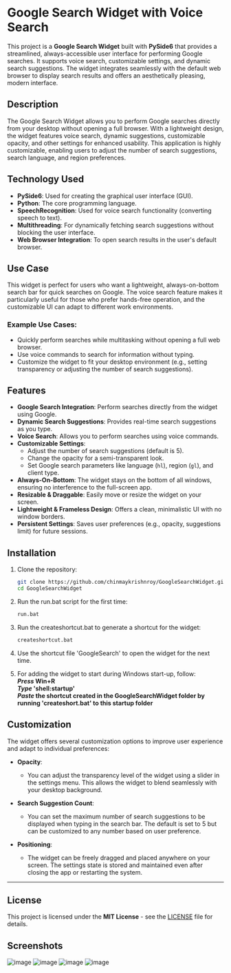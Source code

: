 # Google Search Widget with Voice Search

This project is a **Google Search Widget** built with **PySide6** that provides a streamlined, always-accessible user interface for performing Google searches. It supports voice search, customizable settings, and dynamic search suggestions. The widget integrates seamlessly with the default web browser to display search results and offers an aesthetically pleasing, modern interface.

## Description

The Google Search Widget allows you to perform Google searches directly from your desktop without opening a full browser. With a lightweight design, the widget features voice search, dynamic suggestions, customizable opacity, and other settings for enhanced usability. This application is highly customizable, enabling users to adjust the number of search suggestions, search language, and region preferences.

## Technology Used

- **PySide6**: Used for creating the graphical user interface (GUI).
- **Python**: The core programming language.
- **SpeechRecognition**: Used for voice search functionality (converting speech to text).
- **Multithreading**: For dynamically fetching search suggestions without blocking the user interface.
- **Web Browser Integration**: To open search results in the user's default browser.

## Use Case

This widget is perfect for users who want a lightweight, always-on-bottom search bar for quick searches on Google. The voice search feature makes it particularly useful for those who prefer hands-free operation, and the customizable UI can adapt to different work environments.

### Example Use Cases:
- Quickly perform searches while multitasking without opening a full web browser.
- Use voice commands to search for information without typing.
- Customize the widget to fit your desktop environment (e.g., setting transparency or adjusting the number of search suggestions).

## Features

- **Google Search Integration**: Perform searches directly from the widget using Google.
- **Dynamic Search Suggestions**: Provides real-time search suggestions as you type.
- **Voice Search**: Allows you to perform searches using voice commands.
- **Customizable Settings**:
  - Adjust the number of search suggestions (default is 5).
  - Change the opacity for a semi-transparent look.
  - Set Google search parameters like language (`hl`), region (`gl`), and client type.
- **Always-On-Bottom**: The widget stays on the bottom of all windows, ensuring no interference to the full-screen app.
- **Resizable & Draggable**: Easily move or resize the widget on your screen.
- **Lightweight & Frameless Design**: Offers a clean, minimalistic UI with no window borders.
- **Persistent Settings**: Saves user preferences (e.g., opacity, suggestions limit) for future sessions.

## Installation

1. Clone the repository:

   ```bash
   git clone https://github.com/chinmaykrishnroy/GoogleSearchWidget.git
   cd GoogleSearchWidget

2. Run the run.bat script for the first time:

   ```bash
   run.bat

3. Run the createshortcut.bat to generate a shortcut for the widget:

   ```bash
   createshortcut.bat

4. Use the shortcut file 'GoogleSearch' to open the widget for the next time.
5. For adding the widget to start during Windows start-up, follow: <br> <b>
   <i> Press </i> Win+R  <br>
   <i> Type </i> 'shell:startup'  <br>
   <i> Paste </i> the shortcut created in the GoogleSearchWidget folder by running 'createshort.bat' to this startup folder </b>

## Customization

The widget offers several customization options to improve user experience and adapt to individual preferences:

- **Opacity**: 
  - You can adjust the transparency level of the widget using a slider in the settings menu. This allows the widget to blend seamlessly with your desktop background.
  
- **Search Suggestion Count**:
  - You can set the maximum number of search suggestions to be displayed when typing in the search bar. The default is set to 5 but can be customized to any number based on user preference.

- **Positioning**:
  - The widget can be freely dragged and placed anywhere on your screen. The settings state is stored and maintained even after closing the app or restarting the system.

---

## License

This project is licensed under the **MIT License** - see the [LICENSE](LICENSE) file for details.

## Screenshots
![image](https://github.com/user-attachments/assets/ca2b08bb-2c9d-4477-a40f-add89e4e2efb)
![image](https://github.com/user-attachments/assets/85a0c1bc-0cc3-4e57-86f7-ec119b23a0b0)
![image](https://github.com/user-attachments/assets/e3acb12c-705d-43c4-af5e-3ad3b2f332b1)
![image](https://github.com/user-attachments/assets/4590fef2-fb4a-4b0c-b714-263f2dc64355)
